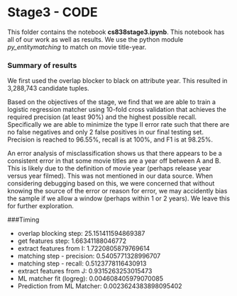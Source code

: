 # Stage3 - CODE

This folder contains the notebook **cs838stage3.ipynb**. This notebook has all
of our work as well as results. We use the python module
*py_entitymatching* to match on movie title-year.

### Summary of results

We first used the overlap blocker to black on attribute year. This resulted in
3,288,743 candidate tuples. 

Based on the objectives of the stage, we find that we are able to train
a logistic regression matcher using 10-fold cross validation that achieves the required precision (at least
90\%) and the highest possible recall. Specifically we are able to minimize the
type II error rate such that there are no false negatives and only 2 false
positives in our final testing set. Precision is reached to 96.55\%, recall is
at 100\%, and F1 is at 98.25\%.

An error analysis of misclassification shows us that there appears to be
a consistent error in that some movie titles are a year off between A and B.
This is likely due to the definition of movie year (perhaps release year versus
year filmed). This was not mentioned in our data source. When considering
debugging based on this, we were concerned that without knowing the source of
the error or reason for error, we may accidently bias the sample if we allow
a window (perhaps within 1 or 2 years). We leave this
for further exploration.


###Timing
- overlap blocking step: 25.151411594869387
- get features step: 1.66341188046772
- extract features from I: 1.7220805879769614
- matching step - precision: 0.5405771328996707
- matching step - recall: 0.5123778116430913
- extract features from J: 0.9315263253015473
- ML matcher fit (logreg): 0.004608405979070085
- Prediction from ML Matcher: 0.0023624383898095402


